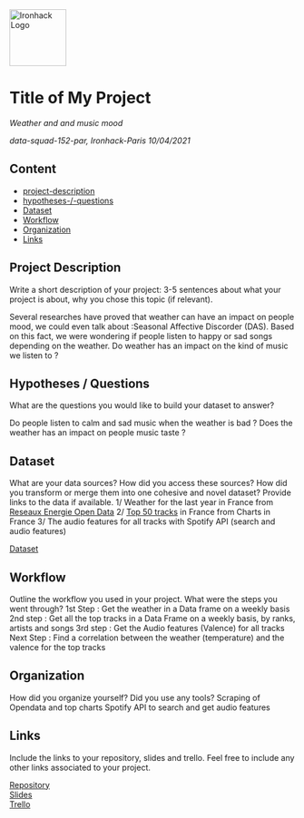 <img src="https://bit.ly/2VnXWr2" alt="Ironhack Logo" width="100"/>

# Title of My Project
*Weather and and music mood*

*data-squad-152-par, Ironhack-Paris 10/04/2021*

## Content
- [project-description](#project-description)
- [hypotheses-/-questions](#hypotheses-/-questions)
- [Dataset](#dataset)
- [Workflow](#workflow)
- [Organization](#organization)
- [Links](#links)

<a name="project-description"></a>

## Project Description
Write a short description of your project: 3-5 sentences about what your project is about, why you chose this topic (if relevant).

Several researches have proved that weather can have an impact on people mood, we could even talk about :Seasonal Affective Discorder (DAS). 
Based on this fact, we were wondering if people listen to happy or sad songs depending on the weather.
Do weather has an impact on the kind of music we listen to ?

<a name="hypotheses-/-questions"></a>

## Hypotheses / Questions
What are the questions you would like to build your dataset to answer?

Do people listen to calm and sad music when the weather is bad ?
Does the weather has an impact on people music taste ?

<a name="dataset"></a>

## Dataset
What are your data sources? How did you access these sources? How did you transform or merge them into one cohesive and novel dataset? Provide links to the data if available.
1/ Weather for the last year in France from <a href="https://opendata.reseaux-energies.fr/explore/dataset/temperature-quotidienne-departementale/information/?disjunctive.departement&sort=-date_obs">Reseaux Energie Open Data</a> 
2/ <a href="http://www.chartsinfrance.net/charts/200%s/singles.php">Top 50 tracks</a> in France from Charts in France
3/ The audio features for all tracks with Spotify API (search  and audio features)

[Dataset]() 

<a name="workflow"></a>

## Workflow
Outline the workflow you used in your project. What were the steps you went through?
1st Step : Get the weather in a Data frame on a weekly basis
2nd step : Get all the top tracks in a Data Frame on a weekly basis, by ranks, artists and songs
3rd step : Get the Audio features (Valence) for all tracks
Next Step :
Find a correlation between the weather (temperature) and the valence for the top tracks

<a name="organization"></a>

## Organization
How did you organize yourself? Did you use any tools?
Scraping of Opendata and top charts
Spotify API to search and get audio features

<a name="links"></a>

## Links
Include the links to your repository, slides and trello. Feel free to include any other links associated to your project. 

[Repository](https://github.com/)  
[Slides](https://slides.com/)  
[Trello](https://trello.com/en)  
